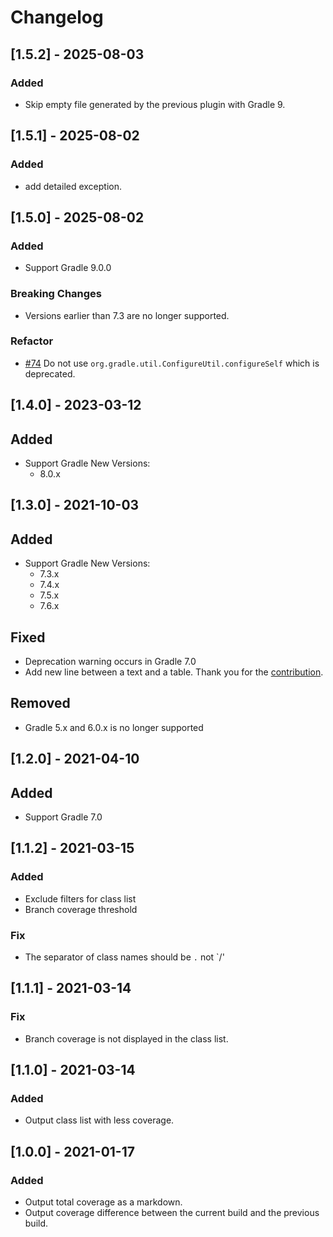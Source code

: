 # Changelog

## [1.5.2] - 2025-08-03

### Added

- Skip empty file generated by the previous plugin with Gradle 9.

## [1.5.1] - 2025-08-02

### Added

- add detailed exception.

## [1.5.0] - 2025-08-02

### Added

- Support Gradle 9.0.0

### Breaking Changes

- Versions earlier than 7.3 are no longer supported.

### Refactor

- [#74](https://github.com/sakata1222/jacoco-markdown-gradle-plugin/pull/74) Do not use
  `org.gradle.util.ConfigureUtil.configureSelf` which is deprecated.

## [1.4.0] - 2023-03-12

## Added

- Support Gradle New Versions:
    - 8.0.x

## [1.3.0] - 2021-10-03

## Added

- Support Gradle New Versions:
    - 7.3.x
    - 7.4.x
    - 7.5.x
    - 7.6.x

## Fixed

- Deprecation warning occurs in Gradle 7.0
- Add new line between a text and a table. Thank you for
  the [contribution](https://github.com/sakata1222/jacoco-markdown-gradle-plugin/pull/49).

## Removed

- Gradle 5.x and 6.0.x is no longer supported

## [1.2.0] - 2021-04-10

## Added

- Support Gradle 7.0

## [1.1.2] - 2021-03-15

### Added

- Exclude filters for class list
- Branch coverage threshold

### Fix

- The separator of class names should be `.` not `/'

## [1.1.1] - 2021-03-14

### Fix

- Branch coverage is not displayed in the class list.

## [1.1.0] - 2021-03-14

### Added

- Output class list with less coverage.

## [1.0.0] - 2021-01-17

### Added

- Output total coverage as a markdown.
- Output coverage difference between the current build and the previous build.
